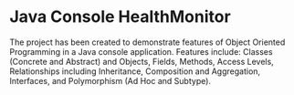 # Java Console HealthMonitor
The project has been created to demonstrate features of Object Oriented Programming in a Java console application. 
Features include:
Classes (Concrete and Abstract) and Objects, Fields, Methods, Access Levels, Relationships including Inheritance, Composition and Aggregation, Interfaces, and Polymorphism (Ad Hoc and Subtype). 